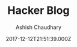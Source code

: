 ---
title: Hacker Blog
github: https://github.com/tocttou/hacker-blog
demo: https://ashishchaudhary.in/hacker-blog/
author: Ashish Chaudhary
ssg:
  - Jekyll
cms:
  - No Cms
date: 2017-12-12T21:51:39.000Z
description: >-
  Hacker-Blog is a minimalistic, responsive jekyll theme built for hackers.
  https://ashishchaudhary.in/hacker-blog
stale: true
---